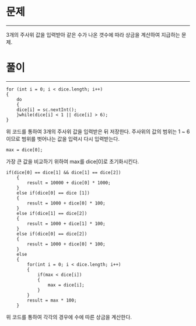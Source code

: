 # 문제

_______
3개의 주사위 값을 입력받아 같은 수가 나온 갯수에 따라 상금을 계산하여 지급하는 문제.

# 풀이

_______
    for (int i = 0; i < dice.length; i++)
    {
        do
        {
        dice[i] = sc.nextInt();
        }while(dice[i] < 1 || dice[i] > 6);
    }

위 코드를 통하여 3개의 주사위 값을 입력받은 뒤 저장한다.
주사위의 값의 범위는 1 ~ 6이므로 범위를 벗어나는 값을 입력시 다시
입력받는다.

    max = dice[0];

가장 큰 값을 비교하기 위하여 max를 dice[0]로 초기화시킨다.

    if(dice[0] == dice[1] && dice[1] == dice[2])
        {
            result = 10000 + dice[0] * 1000;
        }
        else if(dice[0] == dice [1])
        {
            result = 1000 + dice[0] * 100;
        }
        else if(dice[1] == dice[2])
        {
            result = 1000 + dice[1] * 100;
        }
        else if(dice[0] == dice[2])
        {
            result = 1000 + dice[0] * 100;
        }
        else
        {
            for(int i = 0; i < dice.length; i++)
            {
                if(max < dice[i])
                {
                    max = dice[i];
                }
            }
            result = max * 100;
        }

위 코드를 통하여 각각의 경우에 수에 따른 상금을 계산한다.